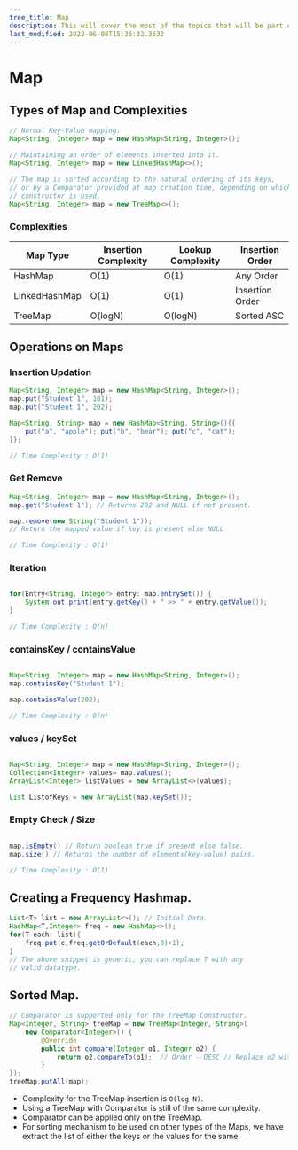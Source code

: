 ```yaml
---
tree_title: Map
description: This will cover the most of the topics that will be part of the Map.
last_modified: 2022-06-08T15:36:32.3632
---
```


# Map

## Types of Map and Complexities

```java showLineNumbers
// Normal Key-Value mapping.
Map<String, Integer> map = new HashMap<String, Integer>();

// Maintaining an order of elements inserted into it.
Map<String, Integer> map = new LinkedHashMap<>();

// The map is sorted according to the natural ordering of its keys,
// or by a Comparator provided at map creation time, depending on which
// constructor is used.
Map<String, Integer> map = new TreeMap<>();
```

### Complexities

| Map Type      | Insertion Complexity | Lookup Complexity | Insertion Order |
| ------------- | -------------------- | ----------------- | --------------- |
| HashMap       | O(1)                 | O(1)              | Any Order       |
| LinkedHashMap | O(1)                 | O(1)              | Insertion Order |
| TreeMap       | O(logN)              | O(logN)           | Sorted ASC      |

## Operations on Maps

### Insertion Updation

```java showLineNumbers
Map<String, Integer> map = new HashMap<String, Integer>();
map.put("Student 1", 101);
map.put("Student 1", 202);

Map<String, String> map = new HashMap<String, String>(){{
    put("a", "apple"); put("b", "bear"); put("c", "cat");
}};

// Time Complexity : O(1)
```

### Get Remove

```java showLineNumbers
Map<String, Integer> map = new HashMap<String, Integer>();
map.get("Student 1"); // Returns 202 and NULL if not present.

map.remove(new String("Student 1"));
// Return the mapped value if key is present else NULL

// Time Complexity : O(1)
```

### Iteration

```java showLineNumbers

for(Entry<String, Integer> entry: map.entrySet()) {
    System.out.print(entry.getKey() + " >> " + entry.getValue());
}

// Time Complexity : O(n)
```

### containsKey / containsValue

```java showLineNumbers

Map<String, Integer> map = new HashMap<String, Integer>();
map.containsKey("Student 1");

map.containsValue(202);

// Time Complexity : O(n)
```

### values / keySet

```java showLineNumbers

Map<String, Integer> map = new HashMap<String, Integer>();
Collection<Integer> values= map.values();
ArrayList<Integer> listValues = new ArrayList<>(values);

List ListofKeys = new ArrayList(map.keySet());
```

### Empty Check / Size

```java showLineNumbers

map.isEmpty() // Return boolean true if present else false.
map.size() // Returns the number of elements(key-value) pairs.

// Time Complexity : O(1)
```

## Creating a Frequency Hashmap.

```java showLineNumbers
List<T> list = new ArrayList<>(); // Initial Data.
HashMap<T,Integer> freq = new HashMap<>();
for(T each: list){
    freq.put(c,freq.getOrDefault(each,0)+1);
}
// The above snippet is generic, you can replace T with any
// valid datatype.
```

## Sorted Map.

```java showLineNumbers
// Comparator is supported only for the TreeMap Constructor.
Map<Integer, String> treeMap = new TreeMap<Integer, String>(
    new Comparator<Integer>() {
        @Override
        public int compare(Integer o1, Integer o2) {
            return o2.compareTo(o1);  // Order - DESC // Replace o2 with o1 for ASC.
        }
});
treeMap.putAll(map);
```

-   Complexity for the TreeMap insertion is `O(log N)`.
-   Using a TreeMap with Comparator is still of the same complexity.
-   Comparator can be applied only on the TreeMap.
-   For sorting mechanism to be used on other types of the Maps, we have extract the list of either the keys or the values for the same.
